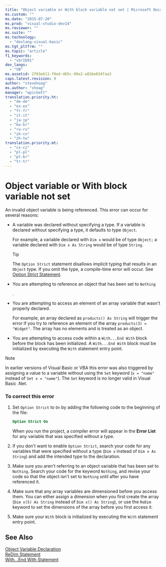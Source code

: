 ```yaml
---
title: "Object variable or With block variable not set | Microsoft Docs"
ms.custom: ""
ms.date: "2015-07-20"
ms.prod: "visual-studio-dev14"
ms.reviewer: ""
ms.suite: ""
ms.technology: 
  - "devlang-visual-basic"
ms.tgt_pltfrm: ""
ms.topic: "article"
f1_keywords: 
  - "vbrID91"
dev_langs: 
  - "VB"
ms.assetid: 2f03e611-f0ed-465c-99a2-a816e034faa3
caps.latest.revision: 9
author: "stevehoag"
ms.author: "shoag"
manager: "wpickett"
translation.priority.ht: 
  - "de-de"
  - "es-es"
  - "fr-fr"
  - "it-it"
  - "ja-jp"
  - "ko-kr"
  - "ru-ru"
  - "zh-cn"
  - "zh-tw"
translation.priority.mt: 
  - "cs-cz"
  - "pl-pl"
  - "pt-br"
  - "tr-tr"
---
```

# Object variable or With block variable not set
An invalid object variable is being referenced.   This error can occur for several reasons:  
  
-   A variable was declared without specifying a type. If a variable is declared without specifying a type, it defaults to type `Object`.  
  
     For example, a variable declared with `Dim x` would be of type `Object;` a variable declared with `Dim x As String` would be of type `String`.  
  
    > [!TIP]
    >  The `Option Strict` statement disallows implicit typing that results in an `Object` type. If you omit the type, a compile-time error will occur. See [Option Strict Statement](../../../visual-basic/language-reference/statements/option-strict-statement.md).  
  
-   You are attempting to reference an object that has been set to `Nothing`  
  
     .  
  
-   You are attempting to access an element of an array variable that wasn't properly declared.  
  
     For example, an array declared as `products() As String` will trigger the error if you try to reference an element of the array `products(3) = "Widget"`. The array has no elements and is treated as an object.  
  
-   You are attempting to access code within a `With...End With` block before the block has been initialized.   A `With...End With` block must be initialized by executing the `With` statement entry point.  
  
> [!NOTE]
>  In earlier versions of Visual Basic or VBA this error was also triggered by assigning a value to a variable without using the `Set` keyword (`x = "name"` instead of `Set x = "name"`). The `Set` keyword is no longer valid in Visual Basic .Net.  
  
### To correct this error  
  
1.  Set `Option Strict` to `On` by adding the following code to the beginning of the file:  
  
    ```vb  
    Option Strict On  
    ```  
  
     When you run the project, a compiler error will appear in the **Error List** for any variable that was specified without a type.  
  
2.  If you don't want to enable `Option Strict`, search your code for any variables that were specified without a type (`Dim x` instead of `Dim x As String`) and add the intended type to the declaration.  
  
3.  Make sure you aren't referring to  an object variable that has been set to `Nothing`.  Search your code for the keyword `Nothing`, and revise your code so that the object isn't set to `Nothing` until after you have referenced it.  
  
4.  Make sure that any array  variables are dimensioned before you access them. You can either assign a dimension when you first create the array (`Dim x(5) As String` instead of `Dim x() As String`), or use the `ReDim` keyword to set the dimensions of the array before you first access it.  
  
5.  Make sure your `With` block is initialized by executing the `With` statement entry point.  
  
## See Also  
 [Object Variable Declaration](../../../visual-basic/programming-guide/language-features/variables/object-variable-declaration.md)   
 [ReDim Statement](../../../visual-basic/language-reference/statements/redim-statement.md)   
 [With...End With Statement](../../../visual-basic/language-reference/statements/with-end-with-statement.md)